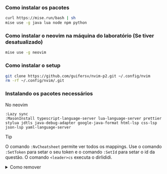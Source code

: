 ### Como instalar os pacotes
```bash
curl https://mise.run/bash | sh
mise use -g java lua node npm python
```

### Como instalar o neovim na máquina do laboratório (Se tiver desatualizado)
```bash
mise use -g neovim
```

### Como instalar o setup
```bash
git clone https://github.com/guifersv/nvim-p2.git ~/.config/nvim
rm -rf ~/.config/nvim/.git
```

### Instalando os pacotes necessários
No neovim
```nvim
:Lazy sync
:MasonInstall typescript-language-server lua-language-server prettier stylua jdtls java-debug-adapter google-java-format html-lsp css-lsp json-lsp yaml-language-server
```

> [!TIP]
> O comando `:NvCheatsheet` permite ver todos os mappings.
> Use o comando `:SetToken` para setar o seu token
> e o comando `:SetId` para setar o id da questão.
> O comando `<leader>cs` executa o dirlididi.

<details>

<summary>Como remover</summary>

```bash
rm -rf ~/.config/nvim ~/.local/share/nvim ~/.cache/nvim
```

</details>
